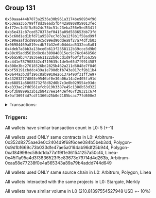 ## Group 131

```0x34c377ffe0c0fbe5d28615a9630a97f587a06646
0x50aaa444b7073a2536e30b961a3174be90934f90
0x53eaa355799ff8d38ead5fb442a0808059013fec
0xf72ec1d3f5a5b24c75bc51c23eba256e5ed5341f
0xb5e431c87ced570373ef0415a09d588653bb73fd
0x5c60d1ed1bfd71a9587ec7d63a12f8b1f58ad99f
0xc90eaafdcd9860c5d99ed90ddea8f27a74df3b03
0x06984469a819ecdb7fb32e6b04ddad5332ea8a01
0x4deb7a8bb3a13bce6b613f2358112b39cce3d9b0
0x88c05add561bd8c8a389848015ec9c76c046856d
0x0ba59b3471836e611222bd6cd1d9f60f2f55a359
0xc441e787908342c4719635c1de5e65d7f9914587
0x808e3bc27018526bd2825b462a211d6048e7f846
0xbf59191cbddc439a1e790dbfb743e017cf9b11b4
0x0a44a3b3df196c8ab9910e26137a490f31ff3e97
0x43203277d803e9546bf0e30a06a14a2e405fa91d
0xe68851a58685732f8d82d0b7c3e0b029554e93dc
0xe333ac2fd6561efcb919b3387e45c1388b53d322
0x6f3b8899a32b12b8427ee1443ef467f28321c674
0x9af369f4d7cdf1366b25b0e2185bcac77fd600e2
```
<details>
<summary>Transactions:</summary>

Hashes: 

Wallet: 0x34c377ffe0c0fbe5d28615a9630a97f587a06646

       Hash: 0xa8eb9ea7122268ca1d0621809bc857b4933748ad4b9a4eacc29dd889d677b9f5
         - source chain: Arbitrum
         - destination chain: Polygon
         - project: Stargate
         - contract: 0x352d8275aae3e0c2404d9f68f6cee084b5beb3dd
         - value USD: 62.384572248
       Hash: 0x3f0a12c1b052077f8de4b8394a133a03120ad37500f251a3a407ca1548bbae98
         - source chain: Polygon
         - destination chain: Base
         - project: Stargate
         - contract: 0x9d1b1669c73b033dfe47ae5a0164ab96df25b944
         - value USD: 59.226193313
       Hash: 0x66b5430e4804396829288a115d1ccd59c98fe8488ee4b311c3fdbda8ef74fccb
         - source chain: Polygon
         - destination chain: Arbitrum
         - project: Merkly
         - contract: 0xa184998ec58dc1da77a1f9f1e361541257a50cf4
         - value USD: 0.03436992157
       Hash: 0xf5561d6d1d7ee5fba6fba70f5f7cb39197f1d737a906166ca2e803f9e3ae5e27
         - source chain: Linea
         - destination chain: Base
         - project: Stargate
         - contract: 0x45f1a95a4d3f3836523f5c83673c797f4d4d263b
         - value USD: 89.168836967
       Hash: 0x2fcd2bed9453c567c4a8571bc9b6f0c54056b77caec4bedb5cb7a385fd4abff0
         - source chain: Arbitrum
         - destination chain: Celo Mainnet
         - project: Merkly
         - contract: 0xaa58e77238f0e4a565343a89a79b4addd744d649
         - value USD: 3.09570946e-06
Wallet: 0x50aaa444b7073a2536e30b961a3174be90934f90

       Hash:0x0116b9bc0d00fdf9b22dce5576ccdcf47263fac6b6a3bc52aa714e2eab7ac5b5
         - source chain: Arbitrum
         - destination chain: Polygon
         - project: Stargate
         - contract: 0x352d8275aae3e0c2404d9f68f6cee084b5beb3dd
         - value USD: 62.390592294
       Hash:0x6974febebf4010277208db3da4d2a20ae0c3a45f0534e528c373643d6495b709
         - source chain: Polygon
         - destination chain: Base
         - project: Stargate
         - contract: 0x9d1b1669c73b033dfe47ae5a0164ab96df25b944
         - value USD: 59.227636663
       Hash:0x4da64b28fe5c0a18cf98c753de634f95fc15c3f3448cb0fd613f0ee1cdece1b0
         - source chain: Polygon
         - destination chain: Optimism
         - project: Merkly
         - contract: 0xa184998ec58dc1da77a1f9f1e361541257a50cf4
         - value USD: 0.0344266085
       Hash:0x2f6ba1c8b35785e8f498378237110bb17b7661df5919246a2a451b0d0ec8bbfc
         - source chain: Linea
         - destination chain: Base
         - project: Stargate
         - contract: 0x45f1a95a4d3f3836523f5c83673c797f4d4d263b
         - value USD: 89.968143204
       Hash:0x50f7c23a69170803a9a340e58fe0e05a91fe6b80f4d0b91812f152ea55e36e8b
         - source chain: Arbitrum
         - destination chain: Optimism
         - project: Merkly
         - contract: 0xaa58e77238f0e4a565343a89a79b4addd744d649
         - value USD: 0.00903896564
Wallet: 0x53eaa355799ff8d38ead5fb442a0808059013fec

       Hash:0x55b91af3eced427ef46d26eec3c892d0ca428dc0f7cd5d0f7a90564715e1aebc
         - source chain: Arbitrum
         - destination chain: Polygon
         - project: Stargate
         - contract: 0x352d8275aae3e0c2404d9f68f6cee084b5beb3dd
         - value USD: 62.374826175
       Hash:0x3659720bb54ef9d977158cfc5a78998f01a8d5bde05fe93b3294b0afceb8b6ec
         - source chain: Polygon
         - destination chain: Base
         - project: Stargate
         - contract: 0x9d1b1669c73b033dfe47ae5a0164ab96df25b944
         - value USD: 59.249492812
       Hash:0x082e9a5eb4e6ed1ea46ef68a120412ad7c9b97b8ad58fb757d3c2bc481e0935b
         - source chain: Polygon
         - destination chain: Arbitrum
         - project: Merkly
         - contract: 0xa184998ec58dc1da77a1f9f1e361541257a50cf4
         - value USD: 0.0344266085
       Hash:0xba0a2044fd0f4c3b3935027c3f96de454fed7026ab5df8a94e5a46b897fe0d3d
         - source chain: Linea
         - destination chain: Base
         - project: Stargate
         - contract: 0x45f1a95a4d3f3836523f5c83673c797f4d4d263b
         - value USD: 87.602102427
       Hash:0x6874df64e22fbbea1fd88938143fafe6b35b5190bf064bb0a6066a32507d72cb
         - source chain: Arbitrum
         - destination chain: Meter Mainnet
         - project: Merkly
         - contract: 0xaa58e77238f0e4a565343a89a79b4addd744d649
         - value USD: 3.404728962e-06
Wallet: 0xf72ec1d3f5a5b24c75bc51c23eba256e5ed5341f

       Hash:0x37ebb61ff2be53984d5c2c84b2099e57d3132dba09fbc3d16f66c83ecaa85d7d
         - source chain: Arbitrum
         - destination chain: Polygon
         - project: Stargate
         - contract: 0x352d8275aae3e0c2404d9f68f6cee084b5beb3dd
         - value USD: 62.371236148
       Hash:0x90a72d0413b794c0602310d64fbc43b93f3cde42e98375b28c0b44cd47789e38
         - source chain: Polygon
         - destination chain: Base
         - project: Stargate
         - contract: 0x9d1b1669c73b033dfe47ae5a0164ab96df25b944
         - value USD: 59.181814315
       Hash:0x47b0221f9b76884ef7b459b10e3cc29c84c9e713ff47c0f49258ff81c84fd566
         - source chain: Polygon
         - destination chain: BNB Chain
         - project: Merkly
         - contract: 0xa184998ec58dc1da77a1f9f1e361541257a50cf4
         - value USD: 0.005803188424
       Hash:0xd5fd0487375bf56de8f692d76f1aac800e4c5d94ae03eb267f69ec53cbae4c50
         - source chain: Linea
         - destination chain: Base
         - project: Stargate
         - contract: 0x45f1a95a4d3f3836523f5c83673c797f4d4d263b
         - value USD: 89.293500561
       Hash:0x278e72482f8712abf6fe7b81a440583342aba08cd41713aca02182866875e2de
         - source chain: Arbitrum
         - destination chain: Optimism
         - project: Merkly
         - contract: 0xaa58e77238f0e4a565343a89a79b4addd744d649
         - value USD: 0.006279702445
Wallet: 0xb5e431c87ced570373ef0415a09d588653bb73fd

       Hash:0x3c23cfc6ba0311a90bf78ac3759d0fae657e75c0b69bada2558c162456bfebcd
         - source chain: Arbitrum
         - destination chain: Polygon
         - project: Stargate
         - contract: 0x352d8275aae3e0c2404d9f68f6cee084b5beb3dd
         - value USD: 62.378508202
       Hash:0xa1db6404268a59b92d38619efd9fd8237078d39e765b5d778f99e93c6c592e22
         - source chain: Polygon
         - destination chain: Base
         - project: Stargate
         - contract: 0x9d1b1669c73b033dfe47ae5a0164ab96df25b944
         - value USD: 58.927576902
       Hash:0x3707ed81d424d42ac300a07f83132e623f734ddf2af2109bf810faa6f5dd76e4
         - source chain: Polygon
         - destination chain: Avalanche
         - project: Merkly
         - contract: 0xa184998ec58dc1da77a1f9f1e361541257a50cf4
         - value USD: 0.0005737730359
       Hash:0x31a2e3eb71e647a13368caa5d7cd2412b5097c4b6cdf5152b129aab1ff5bb4e5
         - source chain: Linea
         - destination chain: Base
         - project: Stargate
         - contract: 0x45f1a95a4d3f3836523f5c83673c797f4d4d263b
         - value USD: 88.813466112
       Hash:0xe740909147ba735a318985ea971d3defb03da7635705aad740452c5936384b9a
         - source chain: Arbitrum
         - destination chain: Optimism
         - project: Merkly
         - contract: 0xaa58e77238f0e4a565343a89a79b4addd744d649
         - value USD: 0.01766562758
Wallet: 0x5c60d1ed1bfd71a9587ec7d63a12f8b1f58ad99f

       Hash:0x9f54f535829cd1a7d66546ba2dfff76f2e42b99cf015180d1de246ea564ac031
         - source chain: Arbitrum
         - destination chain: Polygon
         - project: Stargate
         - contract: 0x352d8275aae3e0c2404d9f68f6cee084b5beb3dd
         - value USD: 62.364626098
       Hash:0x0430cec8826bb1f64a2126d96f1fd1263acf5f79d3c7aa5d23cffaa4a0ea4cf9
         - source chain: Polygon
         - destination chain: Base
         - project: Stargate
         - contract: 0x9d1b1669c73b033dfe47ae5a0164ab96df25b944
         - value USD: 58.949995797
       Hash:0x2f9c55175ffc5b25111e9c9c92faca15afa5a124126ff8f98a0fd2db035bf5e2
         - source chain: Polygon
         - destination chain: Avalanche
         - project: Merkly
         - contract: 0xa184998ec58dc1da77a1f9f1e361541257a50cf4
         - value USD: 0.0005737730359
       Hash:0x08444be33a4e7ea1fd6af4f5fa427880f1aa241dac5c0d82f88bc8d1f1c1f763
         - source chain: Linea
         - destination chain: Base
         - project: Stargate
         - contract: 0x45f1a95a4d3f3836523f5c83673c797f4d4d263b
         - value USD: 89.190193182
       Hash:0x144eaa9352bc8f0a9dbd00b68119120a75729d683abd0864849d0dd023927171
         - source chain: Arbitrum
         - destination chain: Optimism
         - project: Merkly
         - contract: 0xaa58e77238f0e4a565343a89a79b4addd744d649
         - value USD: 0.0118299445
Wallet: 0xc90eaafdcd9860c5d99ed90ddea8f27a74df3b03

       Hash:0x43ca284709ebdad237c430336fdf08aeca4d03c4b6a1158a5afb729ed3f57705
         - source chain: Arbitrum
         - destination chain: Polygon
         - project: Stargate
         - contract: 0x352d8275aae3e0c2404d9f68f6cee084b5beb3dd
         - value USD: 62.362920085
       Hash:0xd9bc59e9e07674cfe2b05ea11ed0f0e2c8a2e64eb80bc2f87a38f2eda8efc714
         - source chain: Polygon
         - destination chain: Base
         - project: Stargate
         - contract: 0x9d1b1669c73b033dfe47ae5a0164ab96df25b944
         - value USD: 58.919397588
       Hash:0x9c00891ac0cd5911fedf12e6ea475063a24c9900bec76a5c45f3e8ffd5b560c6
         - source chain: Polygon
         - destination chain: BNB Chain
         - project: Merkly
         - contract: 0xa184998ec58dc1da77a1f9f1e361541257a50cf4
         - value USD: 0.005803188424
       Hash:0xb467cb40427e6bcaf979b4e21d1d1fa855c779d2e0c9b1f6fdb25763b4a7f323
         - source chain: Linea
         - destination chain: Base
         - project: Stargate
         - contract: 0x45f1a95a4d3f3836523f5c83673c797f4d4d263b
         - value USD: 86.930094324
       Hash:0x97be88fa3c073d82a9df5e8814a3295ccecc387cf5f0621c1867e07d8c8ab6dc
         - source chain: Arbitrum
         - destination chain: Meter Mainnet
         - project: Merkly
         - contract: 0xaa58e77238f0e4a565343a89a79b4addd744d649
         - value USD: 1.131727793e-06
Wallet: 0x06984469a819ecdb7fb32e6b04ddad5332ea8a01

       Hash:0x63200b96af543860e3e4ccb9a4ec52208ae2cdb2ea89ac3461a6b5528e895cbf
         - source chain: Arbitrum
         - destination chain: Polygon
         - project: Stargate
         - contract: 0x352d8275aae3e0c2404d9f68f6cee084b5beb3dd
         - value USD: 62.354922025
       Hash:0x7a38136adf2a2757159b9450121b77534c9a29fa5217556d3de4f079baa8de4b
         - source chain: Polygon
         - destination chain: Base
         - project: Stargate
         - contract: 0x9d1b1669c73b033dfe47ae5a0164ab96df25b944
         - value USD: 58.796215107
       Hash:0xd4855e1501edf1f3f70631802c0c49e06e8207ad9a534a7df00fddca7da504e5
         - source chain: Polygon
         - destination chain: Optimism
         - project: Merkly
         - contract: 0xa184998ec58dc1da77a1f9f1e361541257a50cf4
         - value USD: 0.0344266085
       Hash:0xbc878878d2b91b8941685c126ffdcedecadb5e319d911ef10db05d8e8d5e9749
         - source chain: Linea
         - destination chain: Base
         - project: Stargate
         - contract: 0x45f1a95a4d3f3836523f5c83673c797f4d4d263b
         - value USD: 88.063743996
       Hash:0x8e7f2938a0508532adfadd7cf4cce0d9bb4a6ac04a388db68b6221a369ad1109
         - source chain: Arbitrum
         - destination chain: Meter Mainnet
         - project: Merkly
         - contract: 0xaa58e77238f0e4a565343a89a79b4addd744d649
         - value USD: 7.103549293e-06
Wallet: 0x4deb7a8bb3a13bce6b613f2358112b39cce3d9b0

       Hash:0x0df38c2869325872421a03031de2bf42aa83d6d4eab13dfc2c5b8c07d3ca4d59
         - source chain: Arbitrum
         - destination chain: Polygon
         - project: Stargate
         - contract: 0x352d8275aae3e0c2404d9f68f6cee084b5beb3dd
         - value USD: 62.355498029
       Hash:0xb47c0d7ca242d10a051b791d464fc83c1364484733aaff9992c275e5adb56a00
         - source chain: Polygon
         - destination chain: Base
         - project: Stargate
         - contract: 0x9d1b1669c73b033dfe47ae5a0164ab96df25b944
         - value USD: 58.731901094
       Hash:0x2f9089a7cb345cf9f148c227261d5bf149a44f8addd3181f185c6b303ca730f0
         - source chain: Polygon
         - destination chain: Arbitrum
         - project: Merkly
         - contract: 0xa184998ec58dc1da77a1f9f1e361541257a50cf4
         - value USD: 0.0344266085
       Hash:0xfc752b91883bee862711a0819ae2b5fb0387a67d4fa98bcc4e65756d42ca4f0e
         - source chain: Linea
         - destination chain: Base
         - project: Stargate
         - contract: 0x45f1a95a4d3f3836523f5c83673c797f4d4d263b
         - value USD: 89.877509794
       Hash:0xa188c30dcf3ba0fa1489d9efc640ec258490251ac808cbcb4183bd5b442b2754
         - source chain: Arbitrum
         - destination chain: Meter Mainnet
         - project: Merkly
         - contract: 0xaa58e77238f0e4a565343a89a79b4addd744d649
         - value USD: 6.064352703e-06
Wallet: 0x88c05add561bd8c8a389848015ec9c76c046856d

       Hash:0xbb35220488f611d46fff1267dd54bc1f7796b330adf3d7e3d8759a197d657543
         - source chain: Arbitrum
         - destination chain: Polygon
         - project: Stargate
         - contract: 0x352d8275aae3e0c2404d9f68f6cee084b5beb3dd
         - value USD: 62.393048312
       Hash:0xbba3e9d940182b72212339e7d659c3ea657f069290ebbf196d7af1642ca7a09c
         - source chain: Polygon
         - destination chain: Base
         - project: Stargate
         - contract: 0x9d1b1669c73b033dfe47ae5a0164ab96df25b944
         - value USD: 58.759840502
       Hash:0x3a92e017cc2cf1efe43154e9af2f3995fa583fc10cde32c4f1331f6e6a882454
         - source chain: Polygon
         - destination chain: BNB Chain
         - project: Merkly
         - contract: 0xa184998ec58dc1da77a1f9f1e361541257a50cf4
         - value USD: 0.005803188424
       Hash:0x917ac7d7f68e77299c7fed9d6b7c2132a737f278914beb3e1838f72c15e8f84f
         - source chain: Linea
         - destination chain: Base
         - project: Stargate
         - contract: 0x45f1a95a4d3f3836523f5c83673c797f4d4d263b
         - value USD: 89.012851621
       Hash:0xfd53482a6f5dec8a04de117d46b194ddf930cd4283f4d95b2c0176d3cef5b214
         - source chain: Arbitrum
         - destination chain: Meter Mainnet
         - project: Merkly
         - contract: 0xaa58e77238f0e4a565343a89a79b4addd744d649
         - value USD: 6.847309038e-06
Wallet: 0x0ba59b3471836e611222bd6cd1d9f60f2f55a359

       Hash:0x566782a430f6b2de6fefc7486149345403ee82afa2ef4e9162611f2b2ef4b82f
         - source chain: Arbitrum
         - destination chain: Polygon
         - project: Stargate
         - contract: 0x352d8275aae3e0c2404d9f68f6cee084b5beb3dd
         - value USD: 62.396015334
       Hash:0x329fc51649b5d8574b6262eb75c2b1d116d9a14377f51c1fc7bd0171840ed7bf
         - source chain: Polygon
         - destination chain: Base
         - project: Stargate
         - contract: 0x9d1b1669c73b033dfe47ae5a0164ab96df25b944
         - value USD: 58.463096247
       Hash:0xb134354e7be5bde280a71157c174f99595db9bf196edada74335d228957f1fc8
         - source chain: Polygon
         - destination chain: BNB Chain
         - project: Merkly
         - contract: 0xa184998ec58dc1da77a1f9f1e361541257a50cf4
         - value USD: 0.005808679741
       Hash:0x433ce1ac63dbc9818a3081678d96fbabd12e89aa921f7e4da14dff6acd61b504
         - source chain: Linea
         - destination chain: Base
         - project: Stargate
         - contract: 0x45f1a95a4d3f3836523f5c83673c797f4d4d263b
         - value USD: 88.561587268
       Hash:0xe36f1ac2168094cd50db1a974c69320a99b7c0186dc906a816efd2cbbf65a16a
         - source chain: Arbitrum
         - destination chain: Meter Mainnet
         - project: Merkly
         - contract: 0xaa58e77238f0e4a565343a89a79b4addd744d649
         - value USD: 1.848710796e-06
Wallet: 0xc441e787908342c4719635c1de5e65d7f9914587

       Hash:0x20043a6b3a225158b65021e8de1316095ed89d240c672666f06906fa79fe5b7c
         - source chain: Arbitrum
         - destination chain: Polygon
         - project: Stargate
         - contract: 0x352d8275aae3e0c2404d9f68f6cee084b5beb3dd
         - value USD: 62.447422722
       Hash:0x9da4100a31158306aed66cf89407d34326bf6ed2dd0084c76c87f1265648062a
         - source chain: Polygon
         - destination chain: Base
         - project: Stargate
         - contract: 0x9d1b1669c73b033dfe47ae5a0164ab96df25b944
         - value USD: 58.452167172
       Hash:0x096cc1768c5b0fac2c513d84fe9b9123f02d91b6f470dd8b520682c8f683e06b
         - source chain: Polygon
         - destination chain: Arbitrum
         - project: Merkly
         - contract: 0xa184998ec58dc1da77a1f9f1e361541257a50cf4
         - value USD: 0.0344888449
       Hash:0x5163ec67bee10273dfa29f351d07b7fd664a28097aabae64ec04e9878d43eb6c
         - source chain: Linea
         - destination chain: Base
         - project: Stargate
         - contract: 0x45f1a95a4d3f3836523f5c83673c797f4d4d263b
         - value USD: 86.61236734
       Hash:0x0b1559b36240d76a14bd4dc425ef25e025edf57896eb7864745ba982b4d5295f
         - source chain: Arbitrum
         - destination chain: Celo Mainnet
         - project: Merkly
         - contract: 0xaa58e77238f0e4a565343a89a79b4addd744d649
         - value USD: 4.21082935e-06
Wallet: 0x808e3bc27018526bd2825b462a211d6048e7f846

       Hash:0xaba97e2b1f144d5c4402809bbecaf27478da19f30dbaffc397b3803ef30a7c4a
         - source chain: Arbitrum
         - destination chain: Polygon
         - project: Stargate
         - contract: 0x352d8275aae3e0c2404d9f68f6cee084b5beb3dd
         - value USD: 62.525705312
       Hash:0xe58afeb1f29fec180acc69e4b8e6d784c96002777c2867fba24855eb58b59242
         - source chain: Polygon
         - destination chain: Base
         - project: Stargate
         - contract: 0x9d1b1669c73b033dfe47ae5a0164ab96df25b944
         - value USD: 58.483580014
       Hash:0x1176e87676bc97ce59dcc8c46cab231edfb108e6fd0b5d3e66bb4869b1005312
         - source chain: Polygon
         - destination chain: Optimism
         - project: Merkly
         - contract: 0xa184998ec58dc1da77a1f9f1e361541257a50cf4
         - value USD: 0.0344888449
       Hash:0x5f04829d2251a6f3a5317d03eee2867f78f3d253ba2cff290fab003ab6608844
         - source chain: Linea
         - destination chain: Base
         - project: Stargate
         - contract: 0x45f1a95a4d3f3836523f5c83673c797f4d4d263b
         - value USD: 88.909796488
       Hash:0xf1407c309a4420d73070c4208f83695eee96f0d38e0e3af1f83bfd825e1ef1b4
         - source chain: Arbitrum
         - destination chain: Optimism
         - project: Merkly
         - contract: 0xaa58e77238f0e4a565343a89a79b4addd744d649
         - value USD: 0.003923812846
Wallet: 0xbf59191cbddc439a1e790dbfb743e017cf9b11b4

       Hash:0x6b7b7552b65302cc9100a5d7170a0206890974ec16d365d28f8238385c670959
         - source chain: Arbitrum
         - destination chain: Polygon
         - project: Stargate
         - contract: 0x352d8275aae3e0c2404d9f68f6cee084b5beb3dd
         - value USD: 62.490848049
       Hash:0x8e978805750cb25d1ee85301d45fabd09dbe00dddecb9c43fcdb0fd29917c715
         - source chain: Polygon
         - destination chain: Base
         - project: Stargate
         - contract: 0x9d1b1669c73b033dfe47ae5a0164ab96df25b944
         - value USD: 58.486509694
       Hash:0x8688b061d7d678a31488ae200832aa4b7315107d2da10291b64766c7d7ee3ae1
         - source chain: Polygon
         - destination chain: Optimism
         - project: Merkly
         - contract: 0xa184998ec58dc1da77a1f9f1e361541257a50cf4
         - value USD: 0.0344888449
       Hash:0x9722f13005a52b2c55336d547b4bc2fb40dd0cbd23a55c59738fb6665a12746d
         - source chain: Linea
         - destination chain: Base
         - project: Stargate
         - contract: 0x45f1a95a4d3f3836523f5c83673c797f4d4d263b
         - value USD: 89.402029866
       Hash:0x0ba62e3961bfeafe33c6f68136da7a2c9d9986770bb031c7da3358b0508d38f7
         - source chain: Arbitrum
         - destination chain: Celo Mainnet
         - project: Merkly
         - contract: 0xaa58e77238f0e4a565343a89a79b4addd744d649
         - value USD: 7.117921151e-06
Wallet: 0x0a44a3b3df196c8ab9910e26137a490f31ff3e97

       Hash:0x69dbe11aa664f9ec89666f79e1647eb070292043893da3c029d40867299e9938
         - source chain: Arbitrum
         - destination chain: Polygon
         - project: Stargate
         - contract: 0x352d8275aae3e0c2404d9f68f6cee084b5beb3dd
         - value USD: 62.488547032
       Hash:0x81f8ae6ece7c0c4b364ff4b5a5085c35d76634a951b6179b6245ef7663d23058
         - source chain: Polygon
         - destination chain: Base
         - project: Stargate
         - contract: 0x9d1b1669c73b033dfe47ae5a0164ab96df25b944
         - value USD: 58.434362197
       Hash:0xa76f1455cbdf6e6ac7110bd9fc653db7139651802b94fb23a6d9c52337567ee4
         - source chain: Polygon
         - destination chain: Avalanche
         - project: Merkly
         - contract: 0xa184998ec58dc1da77a1f9f1e361541257a50cf4
         - value USD: 0.000579966124
       Hash:0x275ea34e8975e746f06504660d22e32c9604769faec8b3f1781e92d88a17d41a
         - source chain: Linea
         - destination chain: Base
         - project: Stargate
         - contract: 0x45f1a95a4d3f3836523f5c83673c797f4d4d263b
         - value USD: 88.864124451
       Hash:0xb0344f0cc3025e03d2397d5796cb28d545fd8edfe8b9a701409ff3b5d2d44b0c
         - source chain: Arbitrum
         - destination chain: Meter Mainnet
         - project: Merkly
         - contract: 0xaa58e77238f0e4a565343a89a79b4addd744d649
         - value USD: 5.581684519e-06
Wallet: 0x43203277d803e9546bf0e30a06a14a2e405fa91d

       Hash:0xd7568e46d7a0955b0b8adfeab71c54ee7fc4dd3c8c1875535996f118212b8027
         - source chain: Arbitrum
         - destination chain: Polygon
         - project: Stargate
         - contract: 0x352d8275aae3e0c2404d9f68f6cee084b5beb3dd
         - value USD: 62.483204992
       Hash:0xba1de0f905ee07d1f7ebef1bf5839cb4217f41ade277f8875c3d6d3bbbf00f7b
         - source chain: Polygon
         - destination chain: Base
         - project: Stargate
         - contract: 0x9d1b1669c73b033dfe47ae5a0164ab96df25b944
         - value USD: 58.378745264
       Hash:0xe8704401b73f40dc4e403712bb0ac928c837450c8db9bf605268e7c8c387d6c2
         - source chain: Polygon
         - destination chain: Optimism
         - project: Merkly
         - contract: 0xa184998ec58dc1da77a1f9f1e361541257a50cf4
         - value USD: 0.0344888449
       Hash:0xae8f79bbc63997dd301d0e4a9ec8a602e723dec810b98d08fbbb65d881cd3bb2
         - source chain: Linea
         - destination chain: Base
         - project: Stargate
         - contract: 0x45f1a95a4d3f3836523f5c83673c797f4d4d263b
         - value USD: 85.357486168
       Hash:0x3a1a9375192615588e42c1b061a2f0ea2b4cd91bda4faece622bebc192aca3b7
         - source chain: Arbitrum
         - destination chain: Meter Mainnet
         - project: Merkly
         - contract: 0xaa58e77238f0e4a565343a89a79b4addd744d649
         - value USD: 4.572004007e-06
Wallet: 0xe68851a58685732f8d82d0b7c3e0b029554e93dc

       Hash:0x2f2f4e20208bfa0f0cbadaf20ce999e00590bcfe5e6ae5b1c31bbf75d7e53be0
         - source chain: Arbitrum
         - destination chain: Polygon
         - project: Stargate
         - contract: 0x352d8275aae3e0c2404d9f68f6cee084b5beb3dd
         - value USD: 62.443710694
       Hash:0x0b267163058a1eae6bd929175fcb67aea284987a896bd22a4cf8b1c1c9e902c3
         - source chain: Polygon
         - destination chain: Base
         - project: Stargate
         - contract: 0x9d1b1669c73b033dfe47ae5a0164ab96df25b944
         - value USD: 58.308728821
       Hash:0xe6450e589bb560a5b1be107bb382c17eace6df281a68fd1e7ea94185a79c8785
         - source chain: Polygon
         - destination chain: Optimism
         - project: Merkly
         - contract: 0xa184998ec58dc1da77a1f9f1e361541257a50cf4
         - value USD: 0.0345036607
       Hash:0xde67763964f748088e25478bb5fee08ab6250aa7bc052d6f9b77472e85b4c20a
         - source chain: Linea
         - destination chain: Base
         - project: Stargate
         - contract: 0x45f1a95a4d3f3836523f5c83673c797f4d4d263b
         - value USD: 88.832443483
       Hash:0x7cc40d3848a92ed1138076402d92f44e9c7e1ec3e80d13e772abef22877d403e
         - source chain: Arbitrum
         - destination chain: Canto
         - project: Merkly
         - contract: 0xaa58e77238f0e4a565343a89a79b4addd744d649
         - value USD: 9.156167626e-07
Wallet: 0xe333ac2fd6561efcb919b3387e45c1388b53d322

       Hash:0x0e605a395262c374c035d40dd43d13976cd235f81e4223447c847e4a277cfe69
         - source chain: Arbitrum
         - destination chain: Polygon
         - project: Stargate
         - contract: 0x352d8275aae3e0c2404d9f68f6cee084b5beb3dd
         - value USD: 62.404192396
       Hash:0x2a5383e204bcf853060a5a8e775d30825ef878b9f2545c34828021dab2f7e3ad
         - source chain: Polygon
         - destination chain: Base
         - project: Stargate
         - contract: 0x9d1b1669c73b033dfe47ae5a0164ab96df25b944
         - value USD: 58.287864225
       Hash:0x06a3d0e7a85a51ed315215b6688d5b6c48cf905afbd69ff10e83c74e0fa55140
         - source chain: Polygon
         - destination chain: Optimism
         - project: Merkly
         - contract: 0xa184998ec58dc1da77a1f9f1e361541257a50cf4
         - value USD: 0.0345036607
       Hash:0xf51847f3a50ff5f071417bad30b9946da2fd83b038776775cb3973f9ba52ac6f
         - source chain: Linea
         - destination chain: Base
         - project: Stargate
         - contract: 0x45f1a95a4d3f3836523f5c83673c797f4d4d263b
         - value USD: 85.738395328
       Hash:0x490cea9376158af6c93eed0940e48237b2c1a20ceb64ca0ef182fc7371702aee
         - source chain: Arbitrum
         - destination chain: Meter Mainnet
         - project: Merkly
         - contract: 0xaa58e77238f0e4a565343a89a79b4addd744d649
         - value USD: 2.552642984e-06
Wallet: 0x6f3b8899a32b12b8427ee1443ef467f28321c674

       Hash:0x403c28b17fb606b0ba17233199bc4cfa625f9f51582edb5e5686decf131ab67a
         - source chain: Arbitrum
         - destination chain: Polygon
         - project: Stargate
         - contract: 0x352d8275aae3e0c2404d9f68f6cee084b5beb3dd
         - value USD: 62.467516873
       Hash:0x24e6611dfd587f8bfd17e4a9e6d7a4ccdfb049fe9237812e60dbe78c4bde347f
         - source chain: Polygon
         - destination chain: Base
         - project: Stargate
         - contract: 0x9d1b1669c73b033dfe47ae5a0164ab96df25b944
         - value USD: 58.441134145
       Hash:0x3ae3023e411c9b95be09cb37fa99292f1283bea0092fbe77bd5c5fb70ca12209
         - source chain: Polygon
         - destination chain: Optimism
         - project: Merkly
         - contract: 0xa184998ec58dc1da77a1f9f1e361541257a50cf4
         - value USD: 0.0345036607
       Hash:0x5cbb3ffa948b4159da30c64998267593114371a5342e603ec70ae70f470d3c38
         - source chain: Linea
         - destination chain: Base
         - project: Stargate
         - contract: 0x45f1a95a4d3f3836523f5c83673c797f4d4d263b
         - value USD: 88.841737917
       Hash:0x554b769f2e74cbf65f8498c67a80a0771e99640051f895feb3c2fad09ead0481
         - source chain: Arbitrum
         - destination chain: Celo Mainnet
         - project: Merkly
         - contract: 0xaa58e77238f0e4a565343a89a79b4addd744d649
         - value USD: 1.240632397e-06
Wallet: 0x9af369f4d7cdf1366b25b0e2185bcac77fd600e2

       Hash:0x12952982714347fade83a6d84afeeb4962d3a49b3fef22d75e9ccc35bfa8ef68
         - source chain: Arbitrum
         - destination chain: Polygon
         - project: Stargate
         - contract: 0x352d8275aae3e0c2404d9f68f6cee084b5beb3dd
         - value USD: 62.526147315
       Hash:0x9e1b7271c369ab9c0dca5cd555b31d77e56cf52aa50c29f5a1941dc202d858a0
         - source chain: Polygon
         - destination chain: Optimism
         - project: Merkly
         - contract: 0xa184998ec58dc1da77a1f9f1e361541257a50cf4
         - value USD: 0.0345036607
       Hash:0x694956a59bc9ba2c09a1943c3d0b4e97543e3b9cef29c24de4d65b97bcca248e
         - source chain: Polygon
         - destination chain: Base
         - project: Stargate
         - contract: 0x9d1b1669c73b033dfe47ae5a0164ab96df25b944
         - value USD: 60.845211835
       Hash:0xb807dddff88652a586e2168eef0dcef7a3bda4a90014b99a2850520499038073
         - source chain: Linea
         - destination chain: Base
         - project: Stargate
         - contract: 0x45f1a95a4d3f3836523f5c83673c797f4d4d263b
         - value USD: 88.384276388
       Hash:0xdf9ccf4eff1cd73eefb31c148652eaf4f83bd4472bc19ba5cccd0eacb3b1a853
         - source chain: Arbitrum
         - destination chain: Fantom
         - project: Merkly
         - contract: 0xaa58e77238f0e4a565343a89a79b4addd744d649
         - value USD: 7.308259491e-07

</details>


### Triggers: 
All wallets have similar transaction count in L0: 5 (+-1)

All wallets used ONLY same contracts in L0: Arbitrum-0x352d8275aae3e0c2404d9f68f6cee084b5beb3dd, Polygon-0x9d1b1669c73b033dfe47ae5a0164ab96df25b944, Polygon-0xa184998ec58dc1da77a1f9f1e361541257a50cf4, Linea-0x45f1a95a4d3f3836523f5c83673c797f4d4d263b, Arbitrum-0xaa58e77238f0e4a565343a89a79b4addd744d649

All wallets used ONLY same source chain in L0: Arbitrum, Polygon, Linea

All wallets Interacted with the same projects in L0: Stargate, Merkly

All wallets have similar volume in L0 (210.81397554527948 USD +- 10%)

